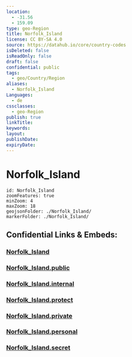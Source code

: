 ```yaml
---
location:
  - -31.56
  - 159.09
type: geo-Region
title: Norfolk_Island
license: CC BY-SA 4.0
source: https://datahub.io/core/country-codes
isDeleted: false
isReadOnly: false
draft: false
confidential: public
tags:
  - geo/Country/Region
aliases:
  - Norfolk_Island
Languages:
  - de
cssclasses:
  - geo-Region
publish: true
linkTitle:
keywords:
layout:
publishDate:
expiryDate:
---
```


# Norfolk_Island

```leaflet
id: Norfolk_Island
zoomFeatures: true 
minZoom: 4 
maxZoom: 18
geojsonFolder: ./Norfolk_Island/
markerFolder: ./Norfolk_Island/
```


## Confidential Links & Embeds: 

### [Norfolk_Island](/_Standards/Earth/Continent/Australasia/Australia/Counties/Norfolk_Island.md) 

### [Norfolk_Island.public](/_public/Earth/Continent/Australasia/Australia/Counties/Norfolk_Island.public.md) 

### [Norfolk_Island.internal](/_internal/Earth/Continent/Australasia/Australia/Counties/Norfolk_Island.internal.md) 

### [Norfolk_Island.protect](/_protect/Earth/Continent/Australasia/Australia/Counties/Norfolk_Island.protect.md) 

### [Norfolk_Island.private](/_private/Earth/Continent/Australasia/Australia/Counties/Norfolk_Island.private.md) 

### [Norfolk_Island.personal](/_personal/Earth/Continent/Australasia/Australia/Counties/Norfolk_Island.personal.md) 

### [Norfolk_Island.secret](/_secret/Earth/Continent/Australasia/Australia/Counties/Norfolk_Island.secret.md)

